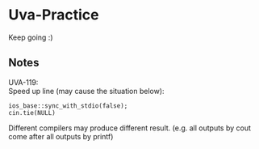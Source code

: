 # Uva-Practice
Keep going :)

## Notes
UVA-119:  
  Speed up line (may cause the situation below):
  ```
  ios_base::sync_with_stdio(false);
  cin.tie(NULL)
  ```
  Different compilers may produce different result. (e.g. all outputs by cout come after all outputs by printf)
